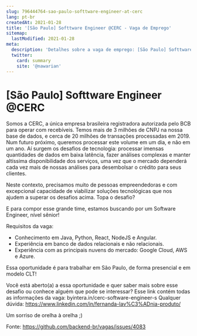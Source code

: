 ```yaml
---
slug: 796444764-sao-paulo-softtware-engineer-at-cerc
lang: pt-br
createdAt: 2021-01-28
title: '[São Paulo] Softtware Engineer @CERC - Vaga de Emprego'
sitemap:
  lastModified: 2021-01-28
meta:
  description: 'Detalhes sobre a vaga de emprego: [São Paulo] Softtware Engineer @CERC'
  twitter:
    card: summary
    site: '@nawarian'
---
```


# [São Paulo] Softtware Engineer @CERC

Somos a CERC, a única empresa brasileira registradora autorizada pelo BCB para operar com recebíveis. Temos mais de 3 milhões de CNPJ na nossa base de dados, e cerca de 20 milhões de transações processadas em 2019. Num futuro próximo, queremos processar este volume em um dia, e não em um ano. Aí surgem os desafios de tecnologia: processar imensas quantidades de dados em baixa latência, fazer análises complexas e manter altíssima disponibilidade dos serviços, uma vez que o mercado dependerá cada vez mais de nossas análises para desembolsar o crédito para seus clientes. 

Neste contexto, precisamos muito de pessoas empreendedoras e com excepcional capacidade de viabilizar soluções tecnológicas que nos ajudem a superar os desafios acima. Topa o desafio?

E para compor esse grande time, estamos buscando por um Software Engineer, nível sênior!
 
Requisitos da vaga:

- Conhecimento em Java, Python, React, NodeJS e Angular.
- Experiência em banco de dados relacionais e não relacionais. 
- Experiência com as principais nuvens do mercado: Google Cloud, AWS e Azure.

Essa oportunidade é para trabalhar em São Paulo, de forma presencial e em modelo CLT!

Você está aberto(a) a essa oportunidade e quer saber mais sobre esse desafio ou conhece alguém que pode se interessar?
Esse link contém todas as informações da vaga: byintera.in/cerc-software-engineer-s
Qualquer dúvida: https://www.linkedin.com/in/fernanda-lav%C3%ADnia-produto/
 
Um sorriso de orelha à orelha ;)

Fonte: https://github.com/backend-br/vagas/issues/4083